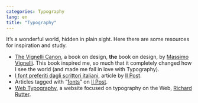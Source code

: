 ```yaml
---
categories: Typography
lang: en
title: "Typography"
---
```

It’s a wonderful world, hidden in plain sight. Here there are some resources for inspiration and study.

- <a href="vignelli.com" rel="noopener" target="_blank">The Vignelli Canon</a>, a book on design, **the** book on design, by <a href="https://ilpost.it" rel="noopener" target="_blank">Massimo Vignelli</a>. This book inspired me, so much that it completely changed how I see the world (and made me fall in love with Typography).
- <a href="https://www.ilpost.it/2020/02/09/font-preferiti-scrittori-italiani/" rel="noopener" target="_blank">I font preferiti dagli scrittori italiani</a>, article by <a href="https://ilpost.it" rel="noopener" target="_blank">Il Post</a>.
- Articles tagged with “<a href="https://www.ilpost.it/tag/font/" rel="noopener" target="_blank">fonts</a>” on <a href="https://ilpost.it" rel="noopener" target="_blank">Il Post</a>.
- <a href="http://webtypography.net/" rel="noopener" target="_blank">Web Typography</a>, a website focused on typography on the Web, <a href="http://clagnut.com/" rel="noopener" target="_blank">Richard Rutter</a>.
